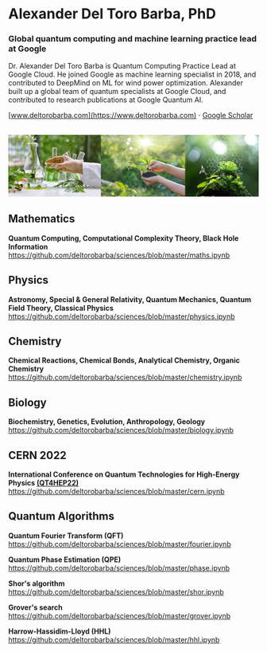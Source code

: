 # Alexander Del Toro Barba, PhD

### Global quantum computing and machine learning practice lead at Google

Dr. Alexander Del Toro Barba is Quantum Computing Practice Lead at Google Cloud. He joined Google as machine learning specialist in 2018, and contributed to DeepMind on ML for wind power optimization. Alexander built up a global team of quantum specialists at Google Cloud, and contributed to research publications at Google Quantum AI.

[www.deltorobarba.com](https://www.deltorobarba.com) $\cdot$ [Google Scholar](https://scholar.google.com/citations?hl=en&user=fddyK-wAAAAJ)

<br>

<img src="https://raw.githubusercontent.com/deltorobarba/repo/master/sciences_0000.png" alt="sciences">

<br>

## Mathematics

<b>Quantum Computing, Computational Complexity Theory, Black Hole Information</b><br>
https://github.com/deltorobarba/sciences/blob/master/maths.ipynb

## Physics

<b>Astronomy, Special & General Relativity, Quantum Mechanics, Quantum Field Theory, Classical Physics</b><br>
https://github.com/deltorobarba/sciences/blob/master/physics.ipynb


## Chemistry

<b>Chemical Reactions, Chemical Bonds, Analytical Chemistry, Organic Chemistry</b><br>
https://github.com/deltorobarba/sciences/blob/master/chemistry.ipynb


## Biology

<b>Biochemistry, Genetics, Evolution, Anthropology, Geology</b><br>
https://github.com/deltorobarba/sciences/blob/master/biology.ipynb


## CERN 2022

<b>International Conference on Quantum Technologies for High-Energy Physics [(QT4HEP22)](https://indico.cern.ch/event/1190278/)</b><br>
https://github.com/deltorobarba/sciences/blob/master/cern.ipynb


## Quantum Algorithms

<b>Quantum Fourier Transform  (QFT)</b><br>
https://github.com/deltorobarba/sciences/blob/master/fourier.ipynb

<b>Quantum Phase Estimation (QPE)</b><br>
https://github.com/deltorobarba/sciences/blob/master/phase.ipynb

<b>Shor's algorithm</b><br>
https://github.com/deltorobarba/sciences/blob/master/shor.ipynb

<b>Grover's search</b><br>
https://github.com/deltorobarba/sciences/blob/master/grover.ipynb

<b>Harrow-Hassidim-Lloyd (HHL) </b><br>
https://github.com/deltorobarba/sciences/blob/master/hhl.ipynb


